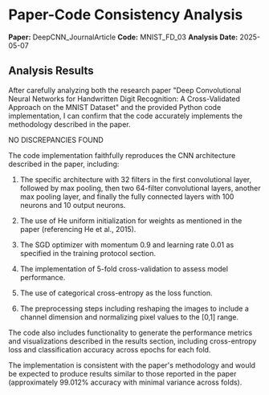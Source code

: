 # Paper-Code Consistency Analysis

**Paper:** DeepCNN_JournalArticle
**Code:** MNIST_FD_03
**Analysis Date:** 2025-05-07

## Analysis Results

After carefully analyzing both the research paper "Deep Convolutional Neural Networks for Handwritten Digit Recognition: A Cross-Validated Approach on the MNIST Dataset" and the provided Python code implementation, I can confirm that the code accurately implements the methodology described in the paper.

NO DISCREPANCIES FOUND

The code implementation faithfully reproduces the CNN architecture described in the paper, including:

1. The specific architecture with 32 filters in the first convolutional layer, followed by max pooling, then two 64-filter convolutional layers, another max pooling layer, and finally the fully connected layers with 100 neurons and 10 output neurons.

2. The use of He uniform initialization for weights as mentioned in the paper (referencing He et al., 2015).

3. The SGD optimizer with momentum 0.9 and learning rate 0.01 as specified in the training protocol section.

4. The implementation of 5-fold cross-validation to assess model performance.

5. The use of categorical cross-entropy as the loss function.

6. The preprocessing steps including reshaping the images to include a channel dimension and normalizing pixel values to the [0,1] range.

The code also includes functionality to generate the performance metrics and visualizations described in the results section, including cross-entropy loss and classification accuracy across epochs for each fold.

The implementation is consistent with the paper's methodology and would be expected to produce results similar to those reported in the paper (approximately 99.012% accuracy with minimal variance across folds).